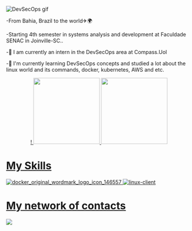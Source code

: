 ![DevSecOps gif](https://user-images.githubusercontent.com/108491649/177080438-cec4346f-6d7e-4152-959a-f2dcd57abfe5.gif)



-From Bahia, Brazil to the world✈🌍

-Starting 4th semester in systems analysis and development at Faculdade SENAC in Joinville-SC..

-🔭 I am currently an intern in the DevSecOps area at Compass.Uol

-🌱 I'm currently learning DevSecOps concepts and studied a lot about the linux world and its commands, docker, kubernetes, AWS and etc.


<div align="center">
  <a href="https://github.com/RefesonCompassUol ">!
  <img height="180em" src="https://github-readme-stats.vercel.app/api?username=RefesonCompassUol&show_icons=true&theme=onedark&include_all_commits=true&count_private=true"/>
  <img height="180em" src="https://github-readme-stats.vercel.app/api/top-langs/?username=RefesonCompassUol&layout=compact&langs_count=7&theme=onedark"/>
</div>
  
  
  
 # My Skills
  

![docker_original_wordmark_logo_icon_146557](https://user-images.githubusercontent.com/108491649/177084232-0e1e3af2-b93a-4566-b90b-6de07af0bc21.png)
![linux-client](https://user-images.githubusercontent.com/108491649/177084491-6302aa0b-2f3f-4597-ad54-f949794c28f0.png)






 
 


  
  
  
 # My network of contacts
 
 <div> 
 
 
<a href="https://www.linkedin.com/in/refeson-pinho-tecnologia/" target="_blank"><img src="https://img.shields.io/badge/-LinkedIn-%230077B5?style=for-the-badge&logo=linkedin&logoColor=white" target="_blank"></a> 
 

 <div> 
